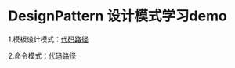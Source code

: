 # DesignPattern 设计模式学习demo
1.模板设计模式：[代码路径](https://github.com/YinggangDong/DesignPattern/tree/master/src/main/java/cn/dyg/designpattern/template)

2.命令模式：[代码路径](https://github.com/YinggangDong/DesignPattern/tree/master/src/main/java/cn/dyg/designpattern/command)

